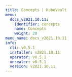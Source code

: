 ```yaml
---
title: Concepts | KubeVault
menu:
  docs_v2021.10.11:
    identifier: concepts
    name: Concepts
    weight: 20
menu_name: docs_v2021.10.11
info:
  cli: v0.5.1
  installer: v2021.10.11
  operator: v0.5.1
  unsealer: v0.5.1
  version: v2021.10.11
---
```


